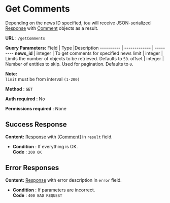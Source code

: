 # Get Comments

Depending on the news ID specified, tou will receive JSON-serialized [Response](../types/response.md) with [Comment](../types/comment.md) objects as a result.

**URL** : `/getComments`

**Query Parameters:** 
Field | Type |Description
---------- | ------------- | ---------
__news_id__ | integer | To get comments for specified news
limit | integer | Limits the number of objects to be retrieved. Defaults to `50`.
offset | integer | Number of entities to skip. Used for pagination. Defaults to `0`.

**Note:**  
`limit` must be from interval `(1-200)`

**Method** : `GET`

**Auth required** : No

**Permissions required** : None

## Success Response

**Content:** [Response](../types/response.md) with [[Comment](../types/comment.md)] in `result` field.

* **Condition** : If everything is OK.  
**Code** : `200 OK`

## Error Responses

**Content:** [Response](../types/response.md) with error description in `error` field.

* **Condition** : If parameters are incorrect.  
**Code** : `400 BAD REQUEST`


